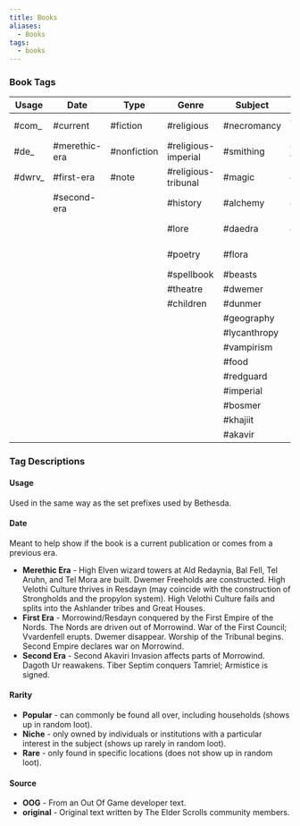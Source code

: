 ```yaml
---
title: Books
aliases:
  - Books
tags:
  - books
---
```

### Book Tags
| Usage  | Date          | Type        | Genre               | Subject      | Content             | Rarity   | Source           |
| ------ | ------------- | ----------- | ------------------- | ------------ | ------------------- | -------- | ---------------- |
| #com_  | #current      | #fiction    | #religious          | #necromancy  | #heretical-imperial | #popular | #TES1            |
| #de_   | #merethic-era | #nonfiction | #religious-imperial | #smithing    | #heretical-tribunal | #niche   | #TES2            |
| #dwrv_ | #first-era    | #note       | #religious-tribunal | #magic       | #unreliable         | #rare    | #TES4            |
|        | #second-era   |             | #history            | #alchemy     | #lewd               | #unique  | #TES5            |
|        |               |             | #lore               | #daedra      | #humor              |          | #TES-Battlespire |
|        |               |             | #poetry             | #flora       |                     |          | #TES-Redguard    |
|        |               |             | #spellbook          | #beasts      |                     |          | #ESO             |
|        |               |             | #theatre            | #dwemer      |                     |          | #OOG             |
|        |               |             | #children           | #dunmer      |                     |          | #original        |
|        |               |             |                     | #geography   |                     |          |                  |
|        |               |             |                     | #lycanthropy |                     |          |                  |
|        |               |             |                     | #vampirism   |                     |          |                  |
|        |               |             |                     | #food        |                     |          |                  |
|        |               |             |                     | #redguard    |                     |          |                  |
|        |               |             |                     | #imperial    |                     |          |                  |
|        |               |             |                     | #bosmer      |                     |          |                  |
|        |               |             |                     | #khajiit     |                     |          |                  |
|        |               |             |                     | #akavir      |                     |          |                  |

### Tag Descriptions
#### Usage
Used in the same way as the set prefixes used by Bethesda.
#### Date
Meant to help show if the book is a current publication or comes from a previous era.
* **Merethic Era** - High Elven wizard towers at Ald Redaynia, Bal Fell, Tel Aruhn, and Tel Mora are built. Dwemer Freeholds are constructed. High Velothi Culture thrives in Resdayn (may coincide with the construction of Strongholds and the propylon system). High Velothi Culture fails and splits into the Ashlander tribes and Great Houses.
* **First Era** - Morrowind/Resdayn conquered by the First Empire of the Nords. The Nords are driven out of Morrowind. War of the First Council; Vvardenfell erupts. Dwemer disappear. Worship of the Tribunal begins. Second Empire declares war on Morrowind.
* **Second Era** - Second Akaviri Invasion affects parts of Morrowind. Dagoth Ur reawakens. Tiber Septim conquers Tamriel; Armistice is signed.
#### Rarity
* **Popular** - can commonly be found all over, including households (shows up in random loot).
* **Niche** - only owned by individuals or institutions with a particular interest in the subject (shows up rarely in random loot).
* **Rare** - only found in specific locations (does not show up in random loot).
#### Source
* **OOG** - From an Out Of Game developer text.
* **original** - Original text written by The Elder Scrolls community members.